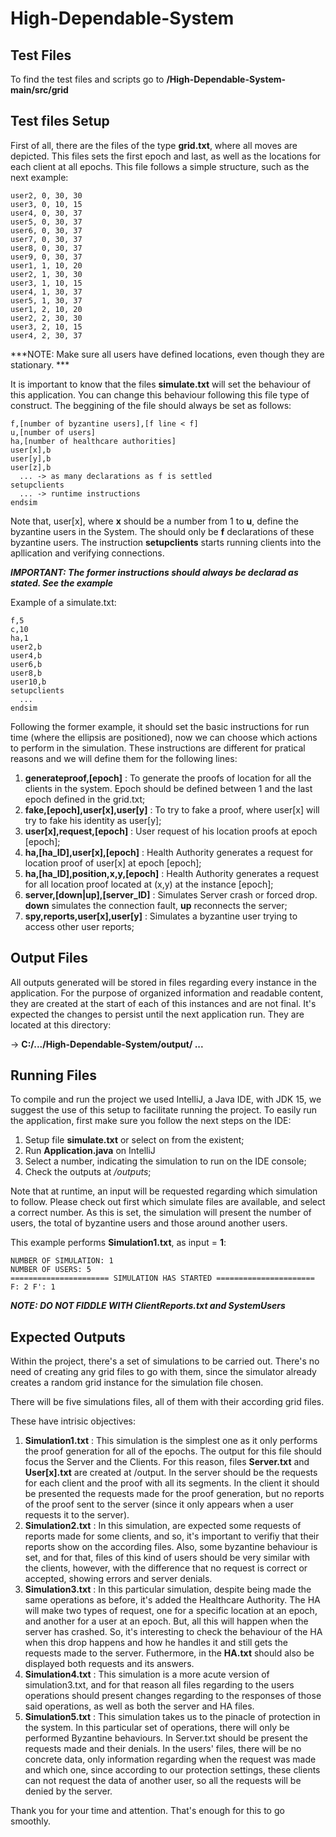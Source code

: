 # High-Dependable-System

## Test Files

   To find the test files and scripts go to **/High-Dependable-System-main/src/grid**

## Test files Setup

First of all, there are the files of the type **grid.txt**, where all moves are depicted. This files sets the first epoch and last, as well as the locations for each client at all epochs.
This file follows a simple structure, such as the next example:

```
user2, 0, 30, 30
user3, 0, 10, 15
user4, 0, 30, 37
user5, 0, 30, 37
user6, 0, 30, 37
user7, 0, 30, 37
user8, 0, 30, 37
user9, 0, 30, 37
user1, 1, 10, 20
user2, 1, 30, 30
user3, 1, 10, 15
user4, 1, 30, 37
user5, 1, 30, 37
user1, 2, 10, 20
user2, 2, 30, 30
user3, 2, 10, 15
user4, 2, 30, 37
```

***NOTE: Make sure all users have defined locations, even though they are stationary. ***

It is important to know that the files **simulate.txt** will set the behaviour of this application.
You can change this behaviour following this file type of construct.
The beggining of the file should always be set as follows:

```
f,[number of byzantine users],[f line < f]
u,[number of users]
ha,[number of healthcare authorities]
user[x],b
user[y],b
user[z],b
  ... -> as many declarations as f is settled
setupclients
  ... -> runtime instructions
endsim
```

Note that, user[x], where **x** should be a number from 1 to **u**, define the byzantine users in the System.
The should only be **f** declarations of these byzantine users.
The instruction **setupclients** starts running clients into the apllication and verifying connections.

***IMPORTANT: The former instructions should always be declarad as stated. See the example***

Example of a simulate.txt:
```
f,5
c,10
ha,1
user2,b
user4,b
user6,b
user8,b
user10,b
setupclients
  ...
endsim
```

Following the former example, it should set the basic instructions for run time (where the ellipsis are positioned), now we can choose which actions to perform in the simulation.
These instructions are different for pratical reasons and we will define them for the following lines:
1. **generateproof,[epoch]** : To generate the proofs of location for all the clients in the system. Epoch should be defined between 1 and the last epoch defined in the grid.txt;
2. **fake,[epoch],user[x],user[y]** : To try to fake a proof, where user[x] will try to fake his identity as user[y];
3. **user[x],request,[epoch]** : User request of his location proofs at epoch [epoch];
4. **ha,[ha_ID],user[x],[epoch]** : Health Authority generates a request for location proof of user[x] at epoch [epoch];
5. **ha,[ha_ID],position,x,y,[epoch]** : Health Authority generates a request for all location proof located at (x,y) at the instance [epoch];
6. **server,[down|up],[server_ID]** : Simulates Server crash or forced drop. **down** simulates the connection fault, **up** reconnects the server;
7. **spy,reports,user[x],user[y]** : Simulates a byzantine user trying to access other user reports;

## Output Files

  All outputs generated will be stored in files regarding every instance in the application. 
  For the purpose of organized information and readable content, they are created at the start of each of this instances and are not final. It's expected the changes to persist until the next application run.
  They are located at this directory:
  
  -> **C:/.../High-Dependable-System/output/ ...**

## Running Files

To compile and run the project we used IntelliJ, a Java IDE, with JDK 15, we suggest the use of this setup to facilitate running the project. 
To easily run the application, first make sure you follow the next steps on the IDE:

1. Setup file **simulate.txt** or select on from the existent;
2. Run **Application.java** on IntelliJ
3. Select a number, indicating the simulation to run on the IDE console;
4. Check the outputs at */outputs*;

Note that at runtime, an input will be requested regarding which simulation to follow.
Please check out first which simulate files are available, and select a correct number.
As this is set, the simulation will present the number of users, the total of byzantine users and those around another users.

This example performs **Simulation1.txt**, as input = **1**:
```
NUMBER OF SIMULATION: 1 
NUMBER OF USERS: 5
====================== SIMULATION HAS STARTED ======================
F: 2 F': 1
```

***NOTE: DO NOT FIDDLE WITH ClientReports.txt and SystemUsers***

## Expected Outputs

Within the project, there's a set of simulations to be carried out. There's no need of creating any grid files to go with them, since the simulator already creates a random grid instance for the simulation file chosen. 

There will be five simulations files, all of them with their according grid files.

These have intrisic objectives:

1. **Simulation1.txt** : This simulation is the simplest one as it only performs the proof generation for all of the epochs. The output for this file should focus the Server and the Clients. For this reason, files **Server.txt** and **User[x].txt** are created at /output. In the server should be the requests for each client and the proof with all its segments. In the client it should be presented the requests made for the proof generation, but no reports of the proof sent to the server (since it only appears when a user requests it to the server).
2. **Simulation2.txt** : In this simulation, are expected some requests of reports made for some clients, and so, it's important to verifiy that their reports show on the according files. Also, some byzantine behaviour is set, and for that, files of this kind of users should be very similar with the clients, however, with the difference that no request is correct or accepted, showing errors and server denials.
3. **Simulation3.txt** : In this particular simulation, despite being made the same operations as before, it's added the Healthcare Authority. The HA will make two types of request, one for a specific location at an epoch, and another for a user at an epoch. But, all this will happen when the server has crashed. So, it's interesting to check the behaviour of the HA when this drop happens and how he handles it and still gets the requests made to the server. Futhermore, in the **HA.txt** should also be displayed both requests and its answers.
4. **Simulation4.txt** : This simulation is a more acute version of simulation3.txt, and for that reason all files regarding to the users operations should present changes regarding to the responses of those said operations, as well as both the server and HA files.
5. **Simulation5.txt** : This simulation takes us to the pinacle of protection in the system. In this particular set of operations, there will only be performed Byzantine behaviours. In Server.txt should be present the requests made and their denials. In the users' files, there will be no concrete data, only information regarding when the request was made and which one, since according to our protection settings, these clients can not request the data of another user, so all the requests will be denied by the server.
 
  

Thank you for your time and attention. That's enough for this to go smoothly.
